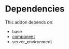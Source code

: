 # Dependencies

This addon depends on:

- base
- [component](../../../../../oca-technical/odoo-bringout-oca-connector-component)
- server_environment
